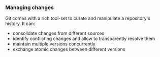 ### Managing changes

Git comes with a rich tool-set to curate and manipulate a repository's history.
It can:

- consolidate changes from different sources
- identify conflicting changes and allow to transparently resolve them
- maintain multiple versions concurrently
- exchange atomic changes between different versions
